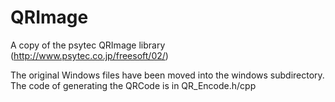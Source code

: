 QRImage
=======

A copy of the psytec QRImage library (http://www.psytec.co.jp/freesoft/02/)

The original Windows files have been moved into the windows subdirectory. The code of generating the QRCode is in QR_Encode.h/cpp
